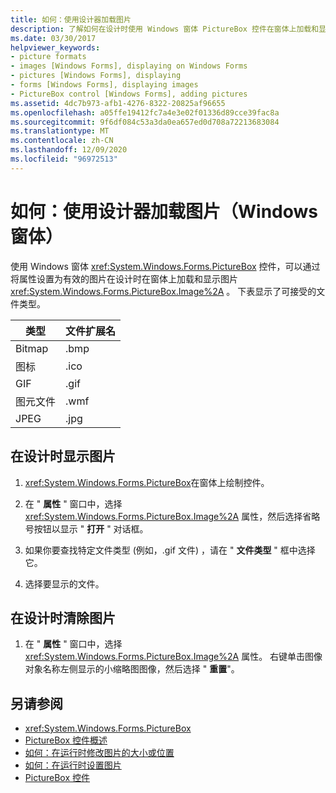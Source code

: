 ```yaml
---
title: 如何：使用设计器加载图片
description: 了解如何在设计时使用 Windows 窗体 PictureBox 控件在窗体上加载和显示图片。
ms.date: 03/30/2017
helpviewer_keywords:
- picture formats
- images [Windows Forms], displaying on Windows Forms
- pictures [Windows Forms], displaying
- forms [Windows Forms], displaying images
- PictureBox control [Windows Forms], adding pictures
ms.assetid: 4dc7b973-afb1-4276-8322-20825af96655
ms.openlocfilehash: a05ffe19412fc7a4e3e02f01336d89cce39fac8a
ms.sourcegitcommit: 9f6df084c53a3da0ea657ed0d708a72213683084
ms.translationtype: MT
ms.contentlocale: zh-CN
ms.lasthandoff: 12/09/2020
ms.locfileid: "96972513"
---
```

# <a name="how-to-load-a-picture-using-the-designer-windows-forms"></a>如何：使用设计器加载图片（Windows 窗体）

使用 Windows 窗体 <xref:System.Windows.Forms.PictureBox> 控件，可以通过将属性设置为有效的图片在设计时在窗体上加载和显示图片 <xref:System.Windows.Forms.PictureBox.Image%2A> 。 下表显示了可接受的文件类型。

|类型|文件扩展名|
|---|---|
|Bitmap|.bmp|
|图标|.ico|
|GIF|.gif|
| 图元文件|.wmf|
|JPEG|.jpg|

## <a name="to-display-a-picture-at-design-time"></a>在设计时显示图片

1. <xref:System.Windows.Forms.PictureBox>在窗体上绘制控件。

2. 在 " **属性** " 窗口中，选择 <xref:System.Windows.Forms.PictureBox.Image%2A> 属性，然后选择省略号按钮以显示 " **打开** " 对话框。

3. 如果你要查找特定文件类型 (例如，.gif 文件) ，请在 " **文件类型** " 框中选择它。

4. 选择要显示的文件。

## <a name="to-clear-the-picture-at-design-time"></a>在设计时清除图片

1. 在 " **属性** " 窗口中，选择 <xref:System.Windows.Forms.PictureBox.Image%2A> 属性。 右键单击图像对象名称左侧显示的小缩略图图像，然后选择 " **重置**"。

## <a name="see-also"></a>另请参阅

- <xref:System.Windows.Forms.PictureBox>
- [PictureBox 控件概述](picturebox-control-overview-windows-forms.md)
- [如何：在运行时修改图片的大小或位置](how-to-modify-the-size-or-placement-of-a-picture-at-run-time-windows-forms.md)
- [如何：在运行时设置图片](how-to-set-pictures-at-run-time-windows-forms.md)
- [PictureBox 控件](picturebox-control-windows-forms.md)
